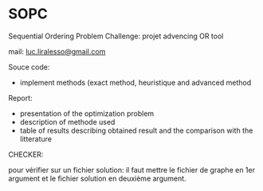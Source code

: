 # SOPC
Sequential Ordering Problem Challenge: projet advencing OR tool

mail: luc.liralesso@gmail.com

Souce code:
 - implement methods (exact method, heuristique and advanced method

Report:
- presentation of the optimization problem
- description of methode used
- table of results describing obtained result and the comparison with the litterature



CHECKER:

pour vérifier sur un fichier solution: il faut mettre le fichier de graphe en 1er argument et le fichier solution en deuxième argument.
